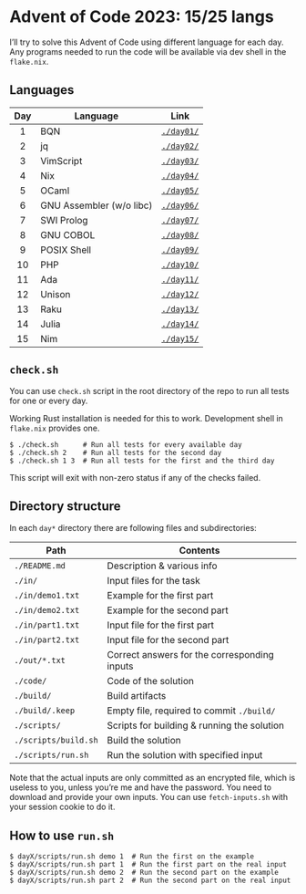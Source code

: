 # Advent of Code 2023: 15/25 langs

I’ll try to solve this Advent of Code using different language for each day.
Any programs needed to run the code will be available via dev shell in the `flake.nix`.

## Languages

| Day | Language                 | Link                 |
| :-: | ------------------------ | -------------------- |
|  1  | BQN                      | [`./day01/`](/day01) |
|  2  | jq                       | [`./day02/`](/day02) |
|  3  | VimScript                | [`./day03/`](/day03) |
|  4  | Nix                      | [`./day04/`](/day04) |
|  5  | OCaml                    | [`./day05/`](/day05) |
|  6  | GNU Assembler (w/o libc) | [`./day06/`](/day06) |
|  7  | SWI Prolog               | [`./day07/`](/day07) |
|  8  | GNU COBOL                | [`./day08/`](/day08) |
|  9  | POSIX Shell              | [`./day09/`](/day09) |
|  10 | PHP                      | [`./day10/`](/day10) |
|  11 | Ada                      | [`./day11/`](/day11) |
|  12 | Unison                   | [`./day12/`](/day12) |
|  13 | Raku                     | [`./day13/`](/day13) |
|  14 | Julia                    | [`./day14/`](/day14) |
|  15 | Nim                      | [`./day15/`](/day15) |

## `check.sh`

You can use `check.sh` script in the root directory of the repo to run all tests for one or every day.

Working Rust installation is needed for this to work. Development shell in `flake.nix` provides one.

```
$ ./check.sh      # Run all tests for every available day
$ ./check.sh 2    # Run all tests for the second day
$ ./check.sh 1 3  # Run all tests for the first and the third day
```

This script will exit with non-zero status if any of the checks failed.

## Directory structure

In each `day*` directory there are following files and subdirectories:

|  Path                | Contents                                     |
| -------------------- | -------------------------------------------- |
| `./README.md`        | Description & various info                   |
| `./in/`              | Input files for the task                     |
| `./in/demo1.txt`     | Example for the first part                   |
| `./in/demo2.txt`     | Example for the second part                  |
| `./in/part1.txt`     | Input file for the first part                |
| `./in/part2.txt`     | Input file for the second part               |
| `./out/*.txt`        | Correct answers for the corresponding inputs |
| `./code/`            | Code of the solution                         |
| `./build/`           | Build artifacts                              |
| `./build/.keep`      | Empty file, required to commit `./build/`    |
| `./scripts/`         | Scripts for building & running the solution  |
| `./scripts/build.sh` | Build the solution                           |
| `./scripts/run.sh`   | Run the solution with specified input        |

Note that the actual inputs are only committed as an encrypted file, which is useless to you,
unless you’re me and have the password. You need to download and provide your own inputs.
You can use `fetch-inputs.sh` with your session cookie to do it.

## How to use `run.sh`

```
$ dayX/scripts/run.sh demo 1  # Run the first on the example
$ dayX/scripts/run.sh part 1  # Run the first part on the real input
$ dayX/scripts/run.sh demo 2  # Run the second part on the example
$ dayX/scripts/run.sh part 2  # Run the second part on the real input
```
